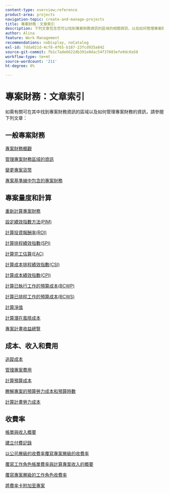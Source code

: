 ```yaml
---
content-type: overview;reference
product-area: projects
navigation-topic: create-and-manage-projects
title: 專案財務：文章索引
description: 下列文章包含您可以找到專案財務資訊的區域的相關資訊，以及如何管理專案財務的相關資訊。
author: Alina
feature: Work Management
recommendations: noDisplay, noCatalog
exl-id: 7dda021d-4cf8-4f65-b187-23fcd935a842
source-git-commit: fb1c7ade6622db391e0dac54f37603efe9dc0a58
workflow-type: tm+mt
source-wordcount: '211'
ht-degree: 0%

---
```


# 專案財務：文章索引

如需有關可在其中找到專案財務資訊的區域以及如何管理專案財務的資訊，請參閱下列文章：

## 一般專案財務

[專案財務概觀](../../../manage-work/projects/project-finances/project-finances-overview-1.md)

[管理專案財務區域的資訊](../../../manage-work/projects/project-finances/manage-project-finance-area.md)

[變更專案貨幣](../../../manage-work/projects/project-finances/change-project-currency.md)

[專案基準線中包含的專案財務](../../../manage-work/projects/project-finances/project-finances-included-in-project-baselines.md)

## 專案量度和計算

[重新計算專案財務](../../../manage-work/projects/project-finances/recalculate-project-finances.md)

[設定績效指數方法(PIM)](../../../manage-work/projects/project-finances/set-pim.md)

[計算投資報酬率(ROI)](../../../manage-work/projects/project-finances/calculate-roi.md)

[計算排程績效指數(SPI)](../../../manage-work/projects/project-finances/calculate-spi.md)

[計算完工估算(EAC)](../../../manage-work/projects/project-finances/calculate-eac.md)

[計算成本排程績效指數(CSI)](../../../manage-work/projects/project-finances/calculate-csi.md)

[計算成本績效指數(CPI)](../../../manage-work/projects/project-finances/calculate-cpi.md)

[計算已執行工作的預算成本(BCWP)](../../../manage-work/projects/project-finances/calculate-bcwp.md)

[計算已排程工作的預算成本(BCWS)](../../../manage-work/projects/project-finances/calculate-bcws.md)

[計算淨值](../../../manage-work/projects/project-finances/calculate-net-value.md)

[計算潛在風險成本](../../../manage-work/projects/project-finances/potential-risk-cost.md)

[專案計畫收益總覽](../../../manage-work/projects/project-finances/project-planned-benefit.md)

## 成本、收入和費用

[追蹤成本](../../../manage-work/projects/project-finances/track-costs.md)

[管理專案費用](../../../manage-work/projects/project-finances/manage-project-expenses.md)

[計算預算成本](../../../manage-work/projects/project-finances/budgeted-cost.md)

[瞭解專案的預算勞力成本和預算時數](../../../manage-work/projects/project-finances/budgeted-labor-cost.md)

[計算計畫勞力成本](../../../manage-work/projects/project-finances/planned-labor-cost.md)

<!--
<p data-mc-conditions="QuicksilverOrClassic.Quicksilver,QuicksilverOrClassic.Draft mode"><a href="../../../manage-work/projects/project-finances/export-billing-record-details.md" class="MCXref xref" xrefformat="{para}">Export billing record details as a PDF file</a> </p>
-->

<!--
<p data-mc-conditions="QuicksilverOrClassic.Draft mode"><a href="../../../manage-work/projects/project-finances/how-workfront-calculates-finances.md" class="MCXref xref" xrefformat="{para}">How Adobe Workfront calculates finances </a> </p>
-->

## 收費率

[帳單與收入概要](../../../manage-work/projects/project-finances/billing-and-revenue-overview.md)

[建立付費記錄](../../../manage-work/projects/project-finances/create-billing-records.md)

[以公司層級的收費率覆寫專案層級的收費率](../../../manage-work/projects/project-finances/override-project-level-with-company-level-billing-rates.md)

[覆寫工作角色帳單費率與計算專案收入的概要](../../../manage-work/projects/project-finances/override-role-billing-rates-and-calculate-project-revenue.md)

[覆寫專案層級的工作角色收費率](../../../manage-work/projects/project-finances/override-job-role-billing-rates-at-the-project-level.md)

[將費率卡附加至專案](/help/quicksilver/manage-work/projects/project-finances/attach-rate-card-to-project.md)
